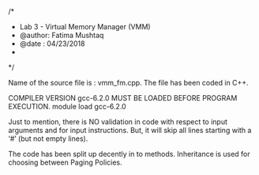 /*
* Lab 3 - Virtual Memory Manager (VMM)
* @author: Fatima Mushtaq
* @date : 04/23/2018
*
*/

Name of the source file is : vmm_fm.cpp.
The file has been coded in C++.

COMPILER VERSION gcc-6.2.0 MUST BE LOADED BEFORE PROGRAM EXECUTION.
module load gcc-6.2.0

Just to mention, there is NO validation in code with respect to input arguments and for input instructions. But, it will skip all lines starting with a ‘#’ (but not empty lines). 

The code has been split up decently in to methods. Inheritance is used for choosing between Paging Policies.
